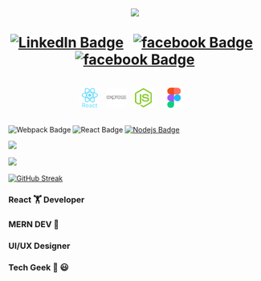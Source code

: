 <h1 align="center"> 
 <img src="https://media.giphy.com/media/aUrDJsimOMZbYmwUL6/giphy.gif" width="100" height="">
  
<p align="center">
<a href="https://www.linkedin.com/in/saed-mohomed"><img src="https://img.shields.io/badge/LinkedIn-blue?style=for-the-badge&logo=linkedin&logoColor=white" alt="LinkedIn Badge"></a> &nbsp;
<a href="https://www.facebook.com/sxabo"><img src="https://img.shields.io/badge/Facebook-blue?style=for-the-badge&logo=facebook&logoColor=white" alt="facebook Badge"></a> &nbsp
<a href="https://www.instagram.com/saeed_mohomed/"><img src="https://img.shields.io/badge/Instagram-red?style=for-the-badge&logo=instagram&logoColor=white" alt="facebook Badge"></a>
<h1 background="white">
<h1 align="center">

<img src="https://github.com/devicons/devicon/blob/master/icons/react/react-original-wordmark.svg" title="Rect" alt="React" width="40" height="40"/>&nbsp;
<img src="https://github.com/devicons/devicon/blob/master/icons/express/express-original-wordmark.svg" title="Express" alt="Spring" width="40" height="40" Color="white"/>&nbsp;
<img src="https://github.com/devicons/devicon/blob/master/icons/nodejs/nodejs-original.svg" title="Node Js" alt="Material UI" width="40" height="40"/> &nbsp;
<img src="https://github.com/devicons/devicon/blob/master/icons/figma/figma-original.svg" title="Figma" alt="Material UI" width="40" height="40"/> &nbsp;
</h1>
</h1> 



![Webpack Badge](https://img.shields.io/badge/-Webpack-5FC8F8?style=for-the-badge&labelColor=white&logo=webpack)
![React Badge](https://img.shields.io/badge/-React-blue?style=for-the-badge&labelColor=white&logo=react&logoColor=blue)
[![Nodejs Badge](https://img.shields.io/badge/-Nodejs-3C873A?style=for-the-badge&labelColor=white&logo=node.js&logoColor=3C873A)](#)


![](https://komarev.com/ghpvc/?username=saedMuhamed&color=blue&style=for-the-badgelabel=Those+WhoCameHere) 
 
![](https://github-readme-stats.vercel.app/api/top-langs/?username=saedMuhamed&theme=dark&hide_border=false&include_all_commits=true&count_private=true&layout=compact)
 
[![GitHub Streak](http://github-readme-streak-stats.herokuapp.com?user=saedMuhamed&theme=dark&background=000000)](https://git.io/streak-stats)

###  React 🏋️ Developer 
###  MERN DEV 🫡 
###  UI/UX Designer 
###  Tech Geek 🤗 😃

<!--
**saedMuhamed/saedMuhamed is a ✨ _special_ ✨ repository because its `README.md` (this file) appears on your GitHub profile.

Here are some ideas to get you started:

- 
- g ...
- 👯 I’m looking to collaborate on ...
- 🤔 I’m looking for help with ...
- 💬 Ask me about ...
- 📫 How to reach me: ...
- 😄 Pronouns: ...
- ⚡ Fun fact: 
-->



